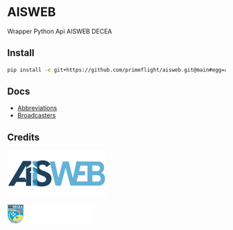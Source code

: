 # AISWEB

Wrapper Python Api AISWEB DECEA

## Install

```bash
pip install -e git+https://github.com/primeflight/aisweb.git@main#egg=aisweb
```

## Docs

- [Abbreviations](/docs/abbreviations.md)
- [Broadcasters](/docs/broadcasters.md)

## Credits

![assets/img/logo-aisweb.png](assets/img/logo-aisweb.png)

![assets/img/logo-dcea.png](assets/img/logo-dcea.png)